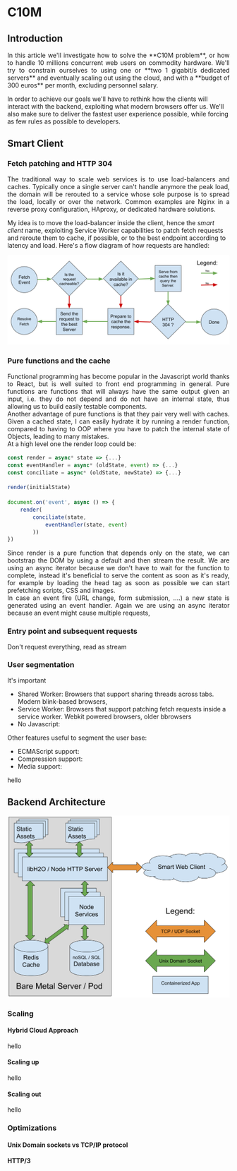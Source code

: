 # C10M
## Introduction
<p align="justify">
In this article we'll investigate how to solve the **C10M problem**, or how to handle 10 millions concurrent web users on commodity hardware. We'll try to constrain ourselves to using one or **two 1 gigabit/s dedicated servers** and eventually scaling out using the cloud, and with a **budget of 300 euros** per month, excluding personnel salary.

In order to achieve our goals we'll have to rethink how the clients will interact with the backend, exploiting what modern browsers offer us. We'll also make sure to deliver the fastest user experience possible, while forcing as few rules as possible to developers.
</p>

## Smart Client
### Fetch patching and HTTP 304
<p align="justify">
The traditional way to scale web services is to use load-balancers and caches. Typically once a single server can't handle anymore the peak load, the domain will be rerouted to a service whose sole purpose is to spread the load, locally or over the network. Common examples are Nginx in a reverse proxy configuration, HAproxy, or dedicated hardware solutions.  

My idea is to move the load-balancer inside the client, hence the *smart client* name, exploiting Service Worker capabilities to patch fetch requests and reroute them to cache, if possible, or to the best endpoint according to latency and load. Here's a flow diagram of how requests are handled:  
 
![Flow diagram of a fetch event](https://raw.githubusercontent.com/alberto-esposito/C10M/master/assets/fetch_flow.svg)
</p> 

### Pure functions and the cache
<p align="justify">
Functional programming has become popular in the Javascript world thanks to React, but is well suited to front end programming in general. Pure functions are functions that will always have the same output given an input, i.e. they do not depend and do not have an internal state, thus allowing us to build easily testable components.  <br> 
Another advantage of pure functions is that they pair very well with caches. Given a cached state, I can easily hydrate it by running a render function, compared to having to OOP where you have to patch the internal state of Objects, leading to many mistakes. <br>
At a high level one the render loop could be: 
</p>

```js
const render = async* state => {...}
const eventHandler = async* (oldState, event) => {...}
const conciliate = async* (oldState, newState) => {...}

render(initialState)

document.on('event', async () => {
	render(
		conciliate(state, 
			eventHandler(state, event)
		))
})
```
<p align="justify">
Since render is a pure function that depends only on the state, we can bootstrap the DOM by using a default and then stream the result. We are using an async iterator because we don't have to wait for the function to complete, instead it's beneficial to serve the content as soon as it's ready, for example by loading the head tag as soon as possible we can start prefetching scripts, CSS and images. <br>
In case an event fire (URL change, form submission, ....) a new state is generated using an event handler. Again we are using an async iterator because an event might cause multiple requests, 

</p>

### Entry point and subsequent requests

Don't request everything, read as stream

### User segmentation

It's important 

 - Shared Worker:  Browsers that support sharing threads across tabs. Modern blink-based browsers, 
 - Service Worker: Browsers that support patching fetch requests inside a service worker.  Webkit powered browsers, older bbrowsers 
 - No Javascript:
 
 Other features useful to segment the user base:
 
 - ECMAScript support:
 - Compression support:
 - Media support:

hello

## Backend Architecture
![Server Layout](https://raw.githubusercontent.com/alberto-esposito/C10M/master/assets/server.svg)
### Scaling
#### Hybrid Cloud Approach
hello
#### Scaling up
hello
#### Scaling out
hello
### Optimizations
#### Unix Domain sockets vs TCP/IP protocol
#### HTTP/3
<!--stackedit_data:
eyJoaXN0b3J5IjpbMTAwNDg5MjA2Niw1NzMzNTY2NzcsMTQ2MT
E5ODMyMiwxMzEwOTk1MTM4LDU5NDAzOTkyNCwxNDk4OTIxNjkw
LC04NDA3OTUyODcsMTYyMDcxMTQ3NSwtMTE4NzQxMTYwMSwtMz
M5ODM1MzI1LC0yMTEwOTcwMjEsOTE3MDk4MTIzLC02MTIxMjU5
NSwtMjExODU2MzYxOCwtMTI4NTkwNjAxMCwtNjM4MjE2OTI1LC
0yMDIzMTM1MjIsLTEwNzQ2NTgzNTksLTQzMDcxMDAwNiw1OTY5
MjQzNl19
-->